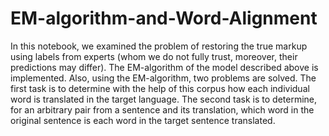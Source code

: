# EM-algorithm-and-Word-Alignment
In this notebook, we examined the problem of restoring the true markup using labels from experts (whom we do not fully trust, moreover, their predictions may differ). The EM-algorithm of the model described above is implemented. Also, using the EM-algorithm, two problems are solved. The first task is to determine with the help of this corpus how each individual word is translated in the target language. The second task is to determine, for an arbitrary pair from a sentence and its translation, which word in the original sentence is each word in the target sentence translated.
